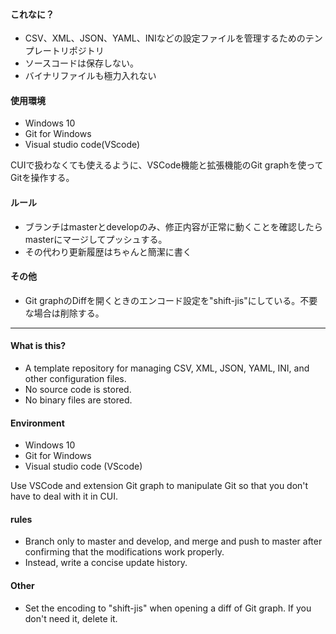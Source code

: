 #### これなに？

- CSV、XML、JSON、YAML、INIなどの設定ファイルを管理するためのテンプレートリポジトリ  
- ソースコードは保存しない。
- バイナリファイルも極力入れない

#### 使用環境

- Windows 10
- Git for Windows
- Visual studio code(VScode)

CUIで扱わなくても使えるように、VSCode機能と拡張機能のGit graphを使ってGitを操作する。

#### ルール
- ブランチはmasterとdevelopのみ、修正内容が正常に動くことを確認したらmasterにマージしてプッシュする。  
- その代わり更新履歴はちゃんと簡潔に書く

#### その他
- Git graphのDiffを開くときのエンコード設定を"shift-jis"にしている。不要な場合は削除する。

---

#### What is this?

- A template repository for managing CSV, XML, JSON, YAML, INI, and other configuration files.  
- No source code is stored.
- No binary files are stored.

#### Environment

- Windows 10
- Git for Windows
- Visual studio code (VScode)

Use VSCode and extension Git graph to manipulate Git so that you don't have to deal with it in CUI.

#### rules
- Branch only to master and develop, and merge and push to master after confirming that the modifications work properly.  
- Instead, write a concise update history.

#### Other
- Set the encoding to "shift-jis" when opening a diff of Git graph. If you don't need it, delete it.

